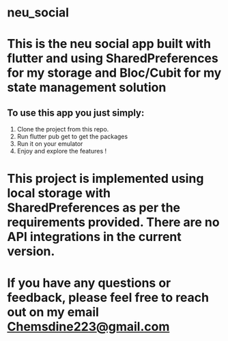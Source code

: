 # neu_social

# This is the neu social app built with flutter and using SharedPreferences for my storage and Bloc/Cubit for my state management solution

## To use this app you just simply:

1. Clone the project from this repo.
2. Run flutter pub get to get the packages 
3. Run it on your emulator
4. Enjoy and explore the features !



# This project is implemented using local storage with SharedPreferences as per the requirements provided. There are no API integrations in the current version.
# If you have any questions or feedback, please feel free to reach out on my email Chemsdine223@gmail.com
